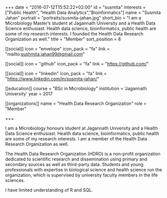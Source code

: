 +++
date = "2016-07-12T15:52:22+02:00"
id = "susmita"
interests = ["Public Health", "Health Data Analytics","Bioinformatics"]
name = "Susmita Jahan"
portrait = "portraits/susmita-jahan.jpg"
short_bio = "I am a Microbiology Master’s student at Jagannath University and a Health Data Science enthusiast. Health data science, bioinformatics, public health are some of my research interests. I founded the Health Data Research Organization as well."
title = "Member"
sort_position = 8

[[social]]
    icon = "envelope"
    icon_pack = "fa"
    link = "mailto:sushmita.jahan99@gmail.com"

[[social]]
    icon = "github"
    icon_pack = "fa"
    link = "https://github.com/"

[[social]]
    icon = "linkedin"
    icon_pack = "fa"
    link = "https://www.linkedin.com/in/susmita-jahan/"

[[education]]
    course = "BSc in Microbiology"
    institution = 'Jagannath University'
    year = 2017


[[organizations]]
    name = "Health Data Research Organization"
    role = "Member"

+++

I am a Microbiology honours student at Jagannath
University and a Health Data Science enthusiast. Health data science, bioinformatics, public health are some of my research interests. I am a member of the Health Data Research Organization as well.

The Health Data Research Organization (HDRO) is a non-profit organization dedicated to scientific research and dissemination using primary and secondary sources as well as third-party data. Students and young professionals with expertise in biological science and health science run the organization, which is supervised by university faculty members in the life sciences.

I have limited understanding of R and SQL.
